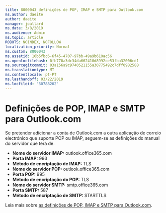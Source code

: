 ```yaml
---
title: 8000043 definições de POP, IMAP e SMTP para Outlook.com
ms.author: daeite
author: daeite
manager: joallard
ms.date: 3/8/2019
ms.audience: Admin
ms.topic: article
ROBOTS: NOINDEX, NOFOLLOW
localization_priority: Normal
ms.custom: 8000043
ms.assetid: 16b5fbc6-6f45-4707-97bb-49a9b610ac56
ms.openlocfilehash: 0fb770a3dc34da662410d8992ce53fba32006cd1
ms.sourcegitcommit: 03a156a9c9740521155a30775492c7dff0982588
ms.translationtype: MT
ms.contentlocale: pt-PT
ms.lasthandoff: 03/22/2019
ms.locfileid: "30788202"
---
```

# <a name="pop-imap-and-smtp-settings-for-outlookcom"></a>Definições de POP, IMAP e SMTP para Outlook.com

Se pretender adicionar a conta de Outlook.com a outra aplicação de correio electrónico que suporte POP ou IMAP, seguem-se as definições do manual do servidor que terá de:
  
- **Nome do servidor IMAP:** outlook.office365.com 
- **Porta IMAP:** 993   
- **Método de encriptação de IMAP:** TLS   
- **Nome do servidor POP:** outlook.office365.com  
- **Porta POP:** 995  
- **Método de encriptação do POP:** TLS  
- **Nome do servidor SMTP:** smtp.office365.com 
- **Porta SMTP:** 587 
- **Método de encriptação de SMTP:** STARTTLS 

Leia mais sobre [as definições de POP, IMAP e SMTP para Outlook.com](https://go.microsoft.com/fwlink/p/?linkid=2001402&amp;clcid=0x409).